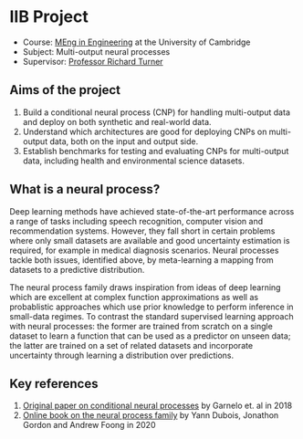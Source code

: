 # IIB Project

- Course: [MEng in Engineering](http://teaching.eng.cam.ac.uk/node/339) at the University of Cambridge
- Subject: Multi-output neural processes
- Supervisor: [Professor Richard Turner](http://www.eng.cam.ac.uk/profiles/ret26)

## Aims of the project

1. Build a conditional neural process (CNP) for handling multi-output data and deploy on both synthetic and real-world data.
2. Understand which architectures are good for deploying CNPs on multi-output data, both on the input and output side.
3. Establish benchmarks for testing and evaluating CNPs for multi-output data, including health and environmental science datasets.

## What is a neural process?

Deep learning methods have achieved state-of-the-art performance across a range of tasks including speech recognition, computer vision and recommendation systems. However, they fall short in certain problems where only small datasets are available and good uncertainty estimation is required, for example in medical diagnosis scenarios. Neural processes tackle both issues, identified above, by meta-learning a mapping from datasets to a predictive distribution.

The neural process family draws inspiration from ideas of deep learning which are excellent at complex function approximations as well as probablistic approaches which use prior knowledge to perform inference in small-data regimes. To contrast the standard supervised learning approach with neural processes: the former are trained from scratch on a single dataset to learn a function that can be used as a predictor on unseen data; the latter are trained on a set of related datasets and incorporate uncertainty through learning a distribution over predictions.


## Key references

1. [Original paper on conditional neural processes](https://proceedings.mlr.press/v80/garnelo18a.html) by Garnelo et. al in 2018
2. [Online book on the neural process family](https://yanndubs.github.io/Neural-Process-Family) by Yann Dubois, Jonathon Gordon and Andrew Foong in 2020

